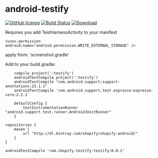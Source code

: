 # android-testify

[![GitHub license](https://img.shields.io/badge/license-MIT-lightgrey.svg)](https://github.com/Shopify/android-testify/blob/master/LICENSE)
[![Build Status](https://circleci.com/gh/Shopify/android-testify/tree/master.svg?style=shield&circle-token=a2199afd9a696583d3c35b18d80eba7a0422560b)](https://circleci.com/gh/Shopify/android-testify/tree/master)
[ ![Download](https://api.bintray.com/packages/shopify/shopify-android/testify/images/download.svg) ](https://bintray.com/shopify/shopify-android/testify/_latestVersion)

Requires you add TestHarnessActivity to your manifest

`<uses-permission android:name="android.permission.WRITE_EXTERNAL_STORAGE" />`

apply from: 'screenshot.gradle'


Add to your build.gradle:

```
    compile project(':testify')
    androidTestCompile project(':testify')
    androidTestCompile "com.android.support:support-annotations:23.1.1"
    androidTestCompile 'com.android.support.test.espresso:espresso-core:2.2.1'
```

```
    defaultConfig {
        testInstrumentationRunner "android.support.test.runner.AndroidJUnitRunner"
    }
```


```
repositories {
    maven {
        url "http://dl.bintray.com/shopify/shopify-android/"
    }
}

androidTestCompile 'com.shopify.testify:testify:0.0.2'
```
